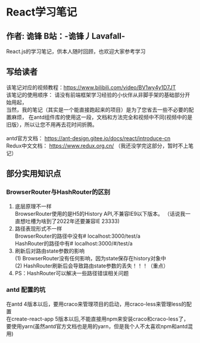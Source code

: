 # React学习笔记

## 作者: 诡锋  B站：-诡锋丿Lavafall-

React.js的学习笔记，供本人随时回顾，也欢迎大家参考学习

## 写给读者
该笔记对应的视频教程：https://www.bilibili.com/video/BV1wy4y1D7JT \
该笔记的使用顺序：
请没有前端框架学习经验的小伙伴从非脚手架的基础部分开始用起，\
当然，我的笔记（其实是一个能直接跑起来的项目）是为了您省去一些不必要的配置麻烦，
在antd组件库的使用这一段，文档和方法完全和视频中不同(视频中的是旧版），所以让您不用再去花时间折腾。\
\
antd官方文档： https://ant-design.gitee.io/docs/react/introduce-cn \
Redux中文文档： https://www.redux.org.cn/ （我还没学完这部分，暂时不上笔记）



## 部分实用知识点
### BrowserRouter与HashRouter的区别
 1. 底层原理不一样  \
  BrowserRouter使用的是H5的History API,不兼容IE9以下版本。
 （话说我一直想吐槽为啥到了2022年还要兼容IE 23333) 
 2. 路径表现形式不一样  \
    BrowserRouter的路径中没有#  localhost:3000/test/a   \
    HashRouter的路径中有#  localhost:3000/#/test/a 
 3. 刷新后对路由state参数的影响 \
    (1) BrowserRouter没有任何影响，因为state保存在history对象中 \
    (2) HashRouter刷新后会导致路由state参数的丢失！！！（重点）
 4. PS：HashRouter可以解决一些路径错误相关问题

### antd 配置的坑
  在antd 4版本以后，要用craco来管理项目的启动，用craco-less来管理less的配置 \
  在create-react-app 5版本以后,不能直接用npm来安装craco和craco-less了，\
  要使用yarn(虽然antd官方文档也是用的yarn，但是我个人不太喜欢npm和antd混用)

